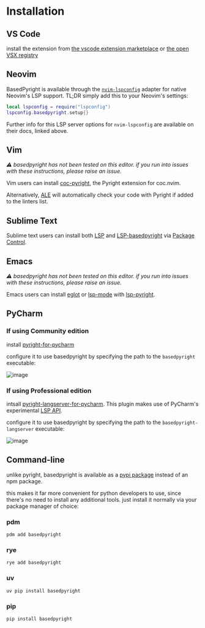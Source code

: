 # Installation

## VS Code
install the extension from [the vscode extension marketplace](https://marketplace.visualstudio.com/items?itemName=detachhead.basedpyright) or [the open VSX registry](https://open-vsx.org/extension/detachhead/basedpyright)

## Neovim
BasedPyright is available through the [`nvim-lspconfig`](https://github.com/neovim/nvim-lspconfig/blob/master/doc/server_configurations.md#basedpyright) adapter for native Neovim's LSP support.  TL;DR simply add this to your Neovim's settings:
```lua
local lspconfig = require("lspconfig")
lspconfig.basedpyright.setup{}
```
Further info for this LSP server options for `nvim-lspconfig` are available on their docs, linked above.

## Vim
*⚠ basedpyright has not been tested on this editor. if you run into issues with these instructions, please raise an issue.*

Vim users can install [coc-pyright](https://github.com/fannheyward/coc-pyright), the Pyright extension for coc.nvim.

Alternatively, [ALE](https://github.com/dense-analysis/ale) will automatically check your code with Pyright if added to the linters list.

## Sublime Text

Sublime text users can install both [LSP](https://packagecontrol.io/packages/LSP) and [LSP-basedpyright](https://packagecontrol.io/packages/LSP-basedpyright) via [Package Control](https://packagecontrol.io).

## Emacs
*⚠ basedpyright has not been tested on this editor. if you run into issues with these instructions, please raise an issue.*

Emacs users can install [eglot](https://github.com/joaotavora/eglot) or [lsp-mode](https://github.com/emacs-lsp/lsp-mode) with [lsp-pyright](https://github.com/emacs-lsp/lsp-pyright).

## PyCharm

### If using Community edition
install [pyright-for-pycharm](https://plugins.jetbrains.com/plugin/24145)

configure it to use basedpyright by specifying the path to the `basedpyright` executable:

![image](https://github.com/DetachHead/basedpyright/assets/57028336/b373a5ee-c423-4b94-b833-00b5335a9611)

### If using Professional edition
intsall [pyright-langserver-for-pycharm](https://plugins.jetbrains.com/plugin/24146-pyright-language-server). This plugin makes use of PyCharm's experimental [LSP API](https://plugins.jetbrains.com/docs/intellij/language-server-protocol.html).

configure it to use basedpyright by specifying the path to the `basedpyright-langserver` executable:

![image](https://github.com/DetachHead/basedpyright/assets/57028336/4ee471ad-68cb-410e-8b67-81c57f4bb80b)

## Command-line

unlike pyright, basedpyright is available as a [pypi package](https://pypi.org/project/basedpyright/) instead of an npm package.

this makes it far more convenient for python developers to use, since there's no need to install any additional tools. just install it normally via your package manager of choice:

<!-- tabs:start -->

### **pdm**

```
pdm add basedpyright
```

### **rye**

```
rye add basedpyright
```

### **uv**

```
uv pip install basedpyright
```

### **pip**

```
pip install basedpyright
```

<!-- tabs:end -->

